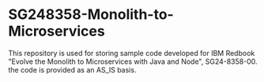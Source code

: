 # SG248358-Monolith-to-Microservices
This repository is used for storing sample code developed for IBM Redbook "Evolve the Monolith to Microservices with Java and Node", SG24-8358-00. the code is provided as an AS_IS basis. 
